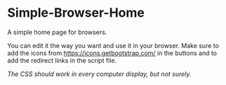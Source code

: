 # Simple-Browser-Home
A simple home page for browsers.

You can edit it the way you want and use it in your browser. Make sure to add the icons from https://icons.getbootstrap.com/ in the buttons and to add the redirect links in the script file.


*The CSS should work in every computer display, but not surely.*
